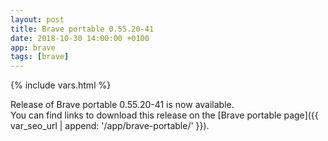 ```yaml
---
layout: post
title: Brave portable 0.55.20-41
date: 2018-10-30 14:00:00 +0100
app: brave
tags: [brave]
---
```

{% include vars.html %}

Release of Brave portable 0.55.20-41 is now available.<br />
You can find links to download this release on the [Brave portable page]({{ var_seo_url | append: '/app/brave-portable/' }}).
